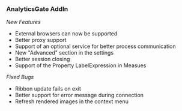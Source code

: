 ### AnalyticsGate AddIn

*New Features*
- External browsers can now be supported
- Better proxy support
- Support of an optional service for better process communication
- New "Advanced" section in the settings
- Better session closing
- Support of the Property LabelExpression in Measues
  
*Fixed Bugs*
- Ribbon update fails on exit
- Better support for error message during connection
- Refresh rendered images in the context menu
